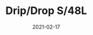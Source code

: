 ---
title: "Drip/Drop S/48L"
image_primary: "img/drop-s48l-2.jpg"
description: "The%20Drip%20takes%20the%20diversification%20of%20the%20Drop%20to%20the%20next%20level.%20The%20Drip%20has%20the%20Drop%27s%A0%20structure%20but%20has%20a%20personality%20all%20of%20its%20own.%20It%20is%20a%20lighting%20system%20that%20not%20only%20evolves%20into%20various%20product%20types%20%28wall%20lights%2C%20table%20lamps%2C%20floor%20lamps%20with%20USB%20connection%2C%20among%20others%29%2C%20but%20also%20into%20other%20lampshade%20concepts.%20The%20new%20shade%20of%20the%20Drip%20gives%20one%20the%20impression%20of%20being%20in%20the%20presence%20of%20a%20completely%20different%20lamp%20from%20the%20Drop.%20It%20embodies%20the%20Drip%27s%20spirit%2C%20simple%2C%20minimalist%20and%20with%20straight%20lines.%20The%20Drip%27s%20small%20lampshade%20is%20also%20made%20from%20borosilicate%20glass%2C%20giving%20it%20a%20fine%2C%20delicate%20aesthetic.%20The%20choice%20of%20glass%20is%20closely%20linked%20to%20the%20light%20it%20casts%2C%20which%20is%20bright%2C%20but%20intimate.%20It%20creates%20ambiance%20while%20being%20highly%20practical%20for%20anyone%20nearby.%20%22I%20always%20keep%20in%20mind%20the%20space%20a%20lamp%20will%20be%20placed%20in%20because%20that%20is%20where%20it%20has%20meaning%2C%22%20explains%20Christophe.%20The%20design%20and%20function%20of%20the%20Drip%20and%20Drop%20fit%20perfectly%20into%20residential%20projects%20and%20contracting%20work.%20Because%20it%20can%20be%20applied%20in%20many%20ways%2C%20it%20works%20very%20well%20in%20hotels%2C%20both%20in%20common%20spaces%20and%20in%20rooms.%20%A0%2C"
designer: "Christophe Mathieu"
tags: 
  - "Bover"
  - "Ceiling"
  - "Indoor"
  - "New"
  - "Pendant"
  - "Table"
  - "Wall"
  - "Floor"
  - "Indoor Lamps"
href: "https://www.bover.es/en/lamp/drip-s48/"
category: "indoor-lamps"
subtitle: ""
manufacturer: "Bover"
slug: "/manufacturers/bover/indoor-lamps/christophe-mathieu-drip-drop-s-48-l"
date: "2021-02-17"
---